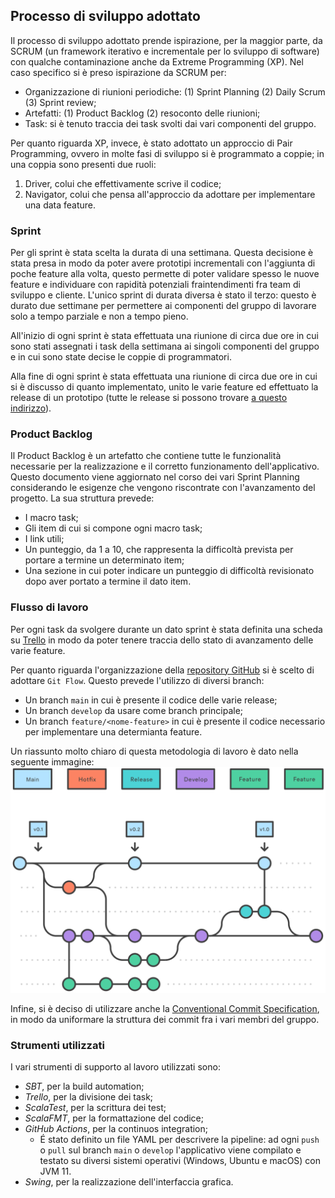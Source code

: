 ## Processo di sviluppo adottato

Il processo di sviluppo adottato prende ispirazione, per la maggior parte, da SCRUM (un framework iterativo e incrementale per lo sviluppo di software) con qualche contaminazione anche da Extreme Programming (XP). Nel caso specifico si è preso ispirazione da SCRUM per:
- Organizzazione di riunioni periodiche: (1) Sprint Planning (2) Daily Scrum (3) Sprint review;
- Artefatti: (1) Product Backlog (2) resoconto delle riunioni;
- Task: si è tenuto traccia dei task svolti dai vari componenti del gruppo.

Per quanto riguarda XP, invece, è stato adottato un approccio di Pair Programming, ovvero in molte fasi di sviluppo si è programmato a coppie; in una coppia sono presenti due ruoli:
1. Driver, colui che effettivamente scrive il codice;
2. Navigator, colui che pensa all'approccio da adottare per implementare una data feature. 


### Sprint 
Per gli sprint è stata scelta la durata di una settimana. Questa decisione è stata presa in modo da poter avere prototipi incrementali con l'aggiunta di poche feature alla volta, questo permette di poter validare spesso le nuove feature e individuare con rapidità potenziali fraintendimenti fra team di sviluppo e cliente. L'unico sprint di durata diversa è stato il terzo: questo è durato due settimane per permettere ai componenti del gruppo di lavorare solo a tempo parziale e non a tempo pieno.

All'inizio di ogni sprint è stata effettuata una riunione di circa due ore in cui sono stati assegnati i task della settimana ai singoli componenti del gruppo e in cui sono state decise le coppie di programmatori. 

Alla fine di ogni sprint è stata effettuata una riunione di circa due ore in cui si è discusso di quanto implementato, unito le varie feature ed effettuato la release di un prototipo (tutte le release si possono trovare [a questo indirizzo](https://github.com/davidedomini/pps-22-sim-race/releases)).


### Product Backlog 

Il Product Backlog è un artefatto che contiene tutte le funzionalità necessarie per la realizzazione e il corretto funzionamento dell'applicativo. Questo documento viene aggiornato nel corso dei vari Sprint Planning considerando le esigenze che vengono riscontrate con l'avanzamento del progetto. La sua struttura prevede:
- I macro task;
- Gli item di cui si compone ogni macro task;
- I link utili;
- Un punteggio, da 1 a 10, che rappresenta la difficoltà prevista per portare a termine un determinato item;
- Una sezione in cui poter indicare un punteggio di difficoltà revisionato dopo aver portato a termine il dato item.

### Flusso di lavoro

Per ogni task da svolgere durante un dato sprint è stata definita una scheda su [Trello](https://trello.com/it) in modo da poter tenere traccia dello stato di avanzamento delle varie feature.

Per quanto riguarda l'organizzazione della [repository GitHub](https://github.com/davidedomini/pps-22-sim-race) si è scelto di adottare `Git Flow`. Questo prevede l'utilizzo di diversi branch:
- Un branch `main` in cui è presente il codice delle varie release;
- Un branch `develop` da usare come branch principale;
- Un branch `feature/<nome-feature>` in cui è presente il codice necessario per implementare una determianta feature.

Un riassunto molto chiaro di questa metodologia di lavoro è dato nella seguente immagine:
![Git-Flow Workflow](./imgs/gitflow.svg)

Infine, si è deciso di utilizzare anche la [Conventional Commit Specification](https://www.conventionalcommits.org/en/v1.0.0/), in modo da uniformare la struttura dei commit fra i vari membri del gruppo.

### Strumenti utilizzati

I vari strumenti di supporto al lavoro utilizzati sono:
- *SBT*, per la build automation;
- *Trello*, per la divisione dei task;
- *ScalaTest*, per la scrittura dei test;
- *ScalaFMT*, per la formattazione del codice;
- *GitHub Actions*, per la continuos integration;
  - É stato definito un file YAML per descrivere la pipeline: ad ogni `push` o `pull` sul branch `main` o `develop` l'applicativo viene compilato e testato su diversi sistemi operativi (Windows, Ubuntu e macOS) con JVM 11.
- *Swing*, per la realizzazione dell'interfaccia grafica.
